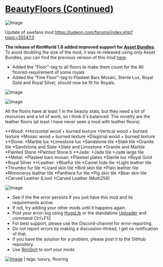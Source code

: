 # [BeautyFloors (Continued)](https://steamcommunity.com/sharedfiles/filedetails/?id=3498407243)

![Image](https://i.imgur.com/buuPQel.png)

Update of swefans mod
https://ludeon.com/forums/index.php?topic=35547.0

**The release of RimWorld 1.6 added improved support for [Asset Bundles](https://github.com/emipa606/AssetBuilder/blob/main/README.md)**.
To avoid doubling the size of the mod, it was re-released using only Asset Bundles, you can find the previous version of this mod [here](https://steamcommunity.com/sharedfiles/filedetails/?id=2054580861).

- Added the "Floor"-tag to all floors to make them count for the All floored-requirement of some royals
- Added the "Fine Floor"-tag to Plasteel Bars Mosaic, Sterile Lux, Royal Gold and Royal Silver, should now be fit for Royals.

![Image](https://i.imgur.com/pufA0kM.png)
	
![Image](https://i.imgur.com/Z4GOv8H.png)

All the floors have at least 1 in the beauty stats, but they need a lot of resources and a lot of work, so I think it's balanced. 
The novelty are the leather floors (at least I have never seen a mod with leather floors)

**Wood:
*Horizontal wood + burned texture
*Vertical wood + burned texture
*Mosaic wood + burned texture
*Diagonal wood + burned texture
**Stone:
*Marble lux
*Limestone lux
*Sandstone tile
*Slate tile
*Granite tile
*Sandstone and Slate
*Slate and Limestone
*Granite and Marble
*Painted Stone
*Painted Stone b
**Jade:
*Jade tile
*Jade large tile
**Metal:
*Plasteel bars mosaic
*Plasteel plates
*Sterile lux
*Royal Gold
*Royal Silver
**Leather:
*Bluefur tile
*Camel hide tile
*Light leather tile
*Thrumbo fur tile
*Lizard skin tile
*Bird skin tile
*Plain leather tile
*Rhinoceros leather tile
*Panthera fur tile
*Pig skin tile
*Bear skin tile
*Carved Leather (Lion)
*Carved Leather (Multi256)


![Image](https://i.imgur.com/PwoNOj4.png)



-  See if the the error persists if you just have this mod and its requirements active.
-  If not, try adding your other mods until it happens again.
-  Post your error-log using [HugsLib](https://steamcommunity.com/workshop/filedetails/?id=818773962) or the standalone [Uploader](https://steamcommunity.com/sharedfiles/filedetails/?id=2873415404) and command Ctrl+F12
-  For best support, please use the Discord-channel for error-reporting.
-  Do not report errors by making a discussion-thread, I get no notification of that.
-  If you have the solution for a problem, please post it to the GitHub repository.
-  Use [RimSort](https://github.com/RimSort/RimSort/releases/latest) to sort your mods

 

[![Image](https://img.shields.io/github/v/release/emipa606/BeautyFloors?label=latest%20version&style=plastic&color=9f1111&labelColor=black)](https://steamcommunity.com/sharedfiles/filedetails/changelog/3498407243) | tags:  luxury, flooring
